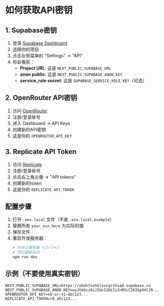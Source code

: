# 如何获取API密钥

## 1. Supabase密钥

1. 登录 [Supabase Dashboard](https://app.supabase.com)
2. 选择你的项目
3. 点击左侧菜单的 "Settings" -> "API"
4. 你会看到：
   - **Project URL**: 这是 `NEXT_PUBLIC_SUPABASE_URL`
   - **anon public**: 这是 `NEXT_PUBLIC_SUPABASE_ANON_KEY`
   - **service_role secret**: 这是 `SUPABASE_SERVICE_ROLE_KEY`（可选）

## 2. OpenRouter API密钥

1. 访问 [OpenRouter](https://openrouter.ai)
2. 注册/登录账号
3. 进入 Dashboard -> API Keys
4. 创建新的API密钥
5. 这是你的 `OPENROUTER_API_KEY`

## 3. Replicate API Token

1. 访问 [Replicate](https://replicate.com)
2. 注册/登录账号
3. 点击右上角头像 -> "API tokens"
4. 创建新的token
5. 这是你的 `REPLICATE_API_TOKEN`

## 配置步骤

1. 打开 `.env.local` 文件（不是 `.env.local.example`）
2. 替换所有 `your_xxx_here` 为实际的值
3. 保存文件
4. 重启开发服务器：
   ```bash
   # 先停止服务器 (Ctrl+C)
   # 然后重新启动
   npm run dev
   ```

## 示例（不要使用真实密钥）

```env
NEXT_PUBLIC_SUPABASE_URL=https://obdnfxohhlsxcqrzhsad.supabase.co
NEXT_PUBLIC_SUPABASE_ANON_KEY=eyJhbGciOiJIUzI1NiIsInR5cCI6IkpXVCJ9...
OPENROUTER_API_KEY=sk-or-v1-abc123...
REPLICATE_API_TOKEN=r8_abc123...
```